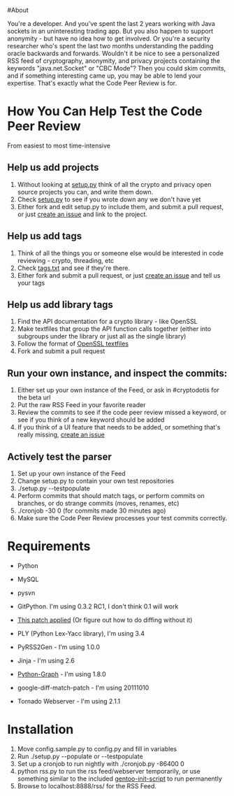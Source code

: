 #About

You're a developer. And you've spent the last 2 years working with Java sockets in an uninteresting trading app. But you also happen to support anonymity - but have no idea how to get involved. Or you're a security researcher who's spent the last two months understanding the padding oracle backwards and forwards. Wouldn't it be nice to see a personalized RSS feed of cryptography, anonymity, and privacy projects containing the keywords "java.net.Socket" or "CBC Mode"? Then you could skim commits, and if something interesting came up, you may be able to lend your expertise. That's exactly what the Code Peer Review is for.

# How You Can Help Test the Code Peer Review

From easiest to most time-intensive

## Help us add projects

 1. Without looking at [setup.py](https://github.com/cryptodotis/code-peer-review/blob/master/setup.py) think of all the crypto and privacy open source projects you can, and write them down.
 2. Check [setup.py](https://github.com/cryptodotis/code-peer-review/blob/master/setup.py) to see if you wrote down any we don't have yet
 3. Either fork and edit setup.py to include them, and submit a pull request, or just [create an issue](https://github.com/cryptodotis/code-peer-review/issues/new) and link to the project.
 
## Help us add tags

 1. Think of all the things you or someone else would be interested in code reviewing - crypto, threading, etc
 2. Check [tags.txt](https://github.com/cryptodotis/code-peer-review/blob/master/tags.txt) and see if they're there.
 3. Either fork and submit a pull request, or just [create an issue](https://github.com/cryptodotis/code-peer-review/issues/new) and tell us your tags
 
## Help us add library tags

 1. Find the API documentation for a crypto library - like OpenSSL
 2. Make textfiles that group the API function calls together (either into subgroups under the library or just all as the single library)
 3. Follow the format of [OpenSSL textfiles](https://github.com/cryptodotis/code-peer-review/tree/master/keyword-setup) 
 4. Fork and submit a pull request

## Run your own instance, and inspect the commits:

 1. Either set up your own instance of the Feed, or ask in #cryptodotis for the beta url 
 2. Put the raw RSS Feed in your favorite reader
 3. Review the commits to see if the code peer review missed a keyword, or see if you think of a new keyword should be added
 4. If you think of a UI feature that needs to be added, or something that's really missing, [create an issue](https://github.com/cryptodotis/code-peer-review/issues/new)
 
## Actively test the parser

 1. Set up your own instance of the Feed
 2. Change setup.py to contain your own test repositories
 3. ./setup.py --testpopulate
 4. Perform commits that should match tags, or perform commits on branches, or do strange commits (moves, renames, etc)
 5. ./cronjob -30 0  (for commits made 30 minutes ago)
 6. Make sure the Code Peer Review processes your test commits correctly.



# Requirements

 - Python
 - MySQL
 
 - pysvn
 - GitPython.  I'm using 0.3.2 RC1, I don't think 0.1 will work
  - [This patch applied](https://github.com/tomrittervg/GitPython/commit/0386f7ba2bedd8ae64040eb5f4d1246f0c4a2a1d) (Or figure out how to do diffing without it)
 - PLY (Python Lex-Yacc library), I'm using 3.4
 - PyRSS2Gen - I'm using 1.0.0
 - Jinja - I'm using 2.6
 - [Python-Graph](http://code.google.com/p/python-graph/) - I'm using 1.8.0 
 - google-diff-match-patch - I'm using 20111010
 - Tornado Webserver - I'm using 2.1.1

# Installation

 1. Move config.sample.py to config.py and fill in variables
 2. Run ./setup.py --populate or --testpopulate
 3. Set up a cronjob to run nightly with ./cronjob.py -86400 0
 4. python rss.py to run the rss feed/webserver temporarily, or use something similar to the included [gentoo-init-script](https://github.com/cryptodotis/code-peer-review/blob/master/gentoo-init-script) to run permanently
 5. Browse to localhost:8888/rss/ for the RSS Feed.
